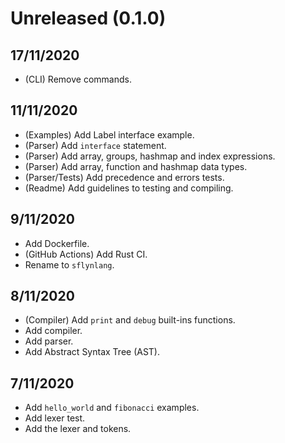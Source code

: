 # Unreleased (0.1.0)

## 17/11/2020
- (CLI) Remove commands.

## 11/11/2020
- (Examples) Add Label interface example.
- (Parser) Add `interface` statement.
- (Parser) Add array, groups, hashmap and index expressions.
- (Parser) Add array, function and hashmap data types.
- (Parser/Tests) Add precedence and errors tests.
- (Readme) Add guidelines to testing and compiling.

## 9/11/2020
- Add Dockerfile.
- (GitHub Actions) Add Rust CI.
- Rename to `sflynlang`.

## 8/11/2020
- (Compiler) Add `print` and `debug` built-ins functions.
- Add compiler.
- Add parser.
- Add Abstract Syntax Tree (AST).

## 7/11/2020
- Add `hello_world` and `fibonacci` examples.
- Add lexer test.
- Add the lexer and tokens.

